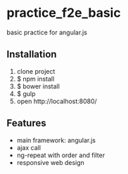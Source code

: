 # practice_f2e_basic
basic practice for angular.js

<h2>Installation</h2>
<ol>
<li> clone project</li>
<li> $ npm install  </li>
<li> $ bower install  </li>
<li> $ gulp </li>
<li> open http://localhost:8080/</li>
</ol>

<h2>Features</h2>
<ul>
<li>main framework: angular.js</li>
<li>ajax call</li>
<li>ng-repeat with order and filter</li>
<li>responsive web design</li>
</ul>

